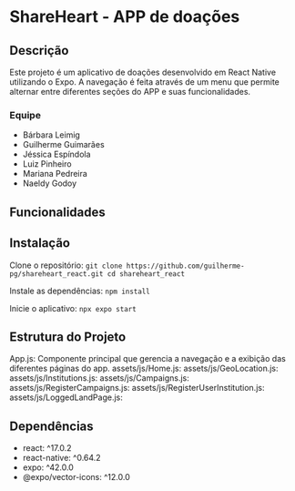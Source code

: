 # ShareHeart - APP de doações
## Descrição
Este projeto é um aplicativo de doações desenvolvido em React Native utilizando o Expo.
A navegação é feita através de um menu que permite alternar entre diferentes seções do APP e suas funcionalidades.

### Equipe
* Bárbara Leimig
* Guilherme Guimarães
* Jéssica Espíndola
* Luiz Pinheiro
* Mariana Pedreira
* Naeldy Godoy

## Funcionalidades


## Instalação
Clone o repositório:
`git clone https://github.com/guilherme-pg/shareheart_react.git
cd shareheart_react`

Instale as dependências:
`npm install`

Inicie o aplicativo:
`npx expo start`

## Estrutura do Projeto
App.js: Componente principal que gerencia a navegação e a exibição das diferentes páginas do app.
assets/js/Home.js: 
assets/js/GeoLocation.js: 
assets/js/Institutions.js: 
assets/js/Campaigns.js: 
assets/js/RegisterCampaigns.js: 
assets/js/RegisterUserInstitution.js: 
assets/js/LoggedLandPage.js: 

## Dependências
- react: ^17.0.2
- react-native: ^0.64.2
- expo: ^42.0.0
- @expo/vector-icons: ^12.0.0
